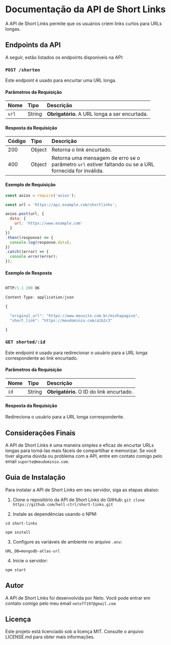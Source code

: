 # Documentação da API de Short Links

A API de Short Links permite que os usuários criem links curtos para URLs longas.

## Endpoints da API

A seguir, estão listados os endpoints disponíveis na API:

### `POST /shorten`

Este endpoint é usado para encurtar uma URL longa.

#### Parâmetros da Requisição

| Nome | Tipo | Descrição |
| :----| :----| :---------|
| `url` | String | **Obrigatório.** A URL longa a ser encurtada. |

#### Resposta da Requisição

| Código | Tipo | Descrição |
| :------| :----| :---------|
| 200 | Object | Retorna o link encurtado. |
| 400 | Object | Retorna uma mensagem de erro se o parâmetro `url` estiver faltando ou se a URL fornecida for inválida. |

#### Exemplo de Requisição

```javascript
const axios = require('axios');

const url = 'https://api.example.com/shortlinks';

axios.post(url, {
  data: {
    url: 'https://www.example.com'
  }
})
.then((response) => {
  console.log(response.data);
})
.catch((error) => {
  console.error(error);
});


```

#### Exemplo de Resposta

```javascript

HTTP/1.1 200 OK

Content-Type: application/json

{

  "original_url": "https://www.meusite.com.br/minhapagina",
  "short_link": "https://meudominio.com/a1b2c3"

}

```

### `GET shorted/:id`

Este endpoint é usado para redirecionar o usuário para a URL longa correspondente ao link encurtado.

#### Parâmetros da Requisição

| Nome | Tipo | Descrição |
| :----| :----| :---------|
| `id` | String | **Obrigatório.** O ID do link encurtado. |

#### Resposta da Requisição

Redireciona o usuário para a URL longa correspondente.


## Considerações Finais

A API de Short Links é uma maneira simples e eficaz de encurtar URLs longas para torná-las mais fáceis de compartilhar e memorizar. Se você tiver alguma dúvida ou problema com a API, entre em contato comigo pelo email `suporte@meudominio.com`.

## Guia de Instalação

Para instalar a API de Short Links em seu servidor, siga as etapas abaixo:

1. Clone o repositório da API de Short Links do GitHub: ```git clone https://github.com/hell-ctrl/short-links.git```

2. Instale as dependências usando o NPM:

  ``` 
  cd short-links

  npm install
   ````


3. Configure as variáveis de ambiente no arquivo `.env`:

```
URL_DB=mongodb-atlas-url
```

4. Inicie o servidor:

```
npm start
```

## Autor

A API de Short Links foi desenvolvida por Neto. Você pode entrar em contato comigo pelo meu email `netoff197@gmail.com`

## Licença

Este projeto está licenciado sob a licença MIT. Consulte o arquivo LICENSE.md para obter mais informações.


